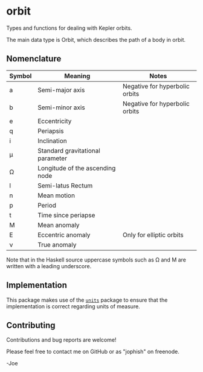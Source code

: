 orbit
=====

Types and functions for dealing with Kepler orbits.

The main data type is Orbit, which describes the path of a body in orbit.

Nomenclature
-----------

| Symbol | Meaning                          | Notes                          |
|--------|----------------------------------|--------------------------------|
| a      | Semi-major axis                  | Negative for hyperbolic orbits |
| b      | Semi-minor axis                  | Negative for hyperbolic orbits |
| e      | Eccentricity                     |                                |
| q      | Periapsis                        |                                |
| i      | Inclination                      |                                |
| μ      | Standard gravitational parameter |                                |
| Ω      | Longitude of the ascending node  |                                |
| l      | Semi-latus Rectum                |                                |
| n      | Mean motion                      |                                |
| p      | Period                           |                                |
| t      | Time since periapse              |                                |
| M      | Mean anomaly                     |                                |
| E      | Eccentric anomaly                | Only for elliptic orbits       |
| ν      | True anomaly                     |                                |


Note that in the Haskell source uppercase symbols such as Ω and M are written
with a leading underscore.


Implementation
--------------

This package makes use of the
[`units`](https://hackage.haskell.org/package/units) package to ensure that the
implementation is correct regarding units of measure.

Contributing
------------

Contributions and bug reports are welcome!

Please feel free to contact me on GitHub or as "jophish" on freenode.

-Joe

